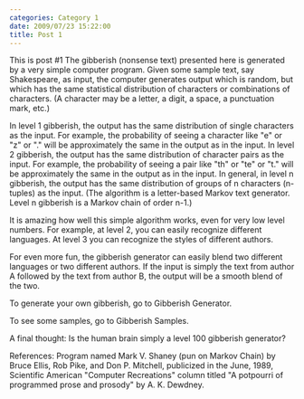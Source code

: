 ```yaml
---
categories: Category 1
date: 2009/07/23 15:22:00
title: Post 1
---
```

This is post #1
The gibberish (nonsense text) presented here is generated by a very simple computer program. Given some sample text, say Shakespeare, as input, the computer generates output which is random, but which has the same statistical distribution of characters or combinations of characters. (A character may be a letter, a digit, a space, a punctuation mark, etc.)

In level 1 gibberish, the output has the same distribution of single characters as the input. For example, the probability of seeing a character like "e" or "z" or "." will be approximately the same in the output as in the input. In level 2 gibberish, the output has the same distribution of character pairs as the input. For example, the probability of seeing a pair like "th" or "te" or "t." will be approximately the same in the output as in the input. In general, in level n gibberish, the output has the same distribution of groups of n characters (n-tuples) as the input. (The algorithm is a letter-based Markov text generator. Level n gibberish is a Markov chain of order n-1.)

It is amazing how well this simple algorithm works, even for very low level numbers. For example, at level 2, you can easily recognize different languages. At level 3 you can recognize the styles of different authors.

For even more fun, the gibberish generator can easily blend two different languages or two different authors. If the input is simply the text from author A followed by the text from author B, the output will be a smooth blend of the two.

To generate your own gibberish, go to Gibberish Generator.

To see some samples, go to Gibberish Samples.

A final thought: Is the human brain simply a level 100 gibberish generator?

References: Program named Mark V. Shaney (pun on Markov Chain) by Bruce Ellis, Rob Pike, and Don P. Mitchell, publicized in the June, 1989, Scientific American "Computer Recreations" column titled "A potpourri of programmed prose and prosody" by A. K. Dewdney.

